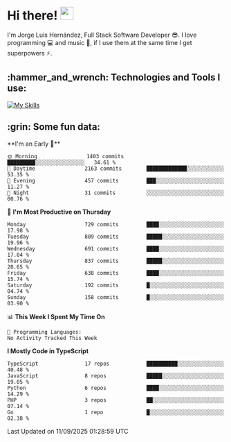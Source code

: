 <h1 align="left">
 <abc>
  <br>Hi there! <img src="https://user-images.githubusercontent.com/42378118/110234147-e3259600-7f4e-11eb-95be-0c4047144dea.gif" width="30"><br>
 </abc>
</h1>

I'm Jorge Luis Hernández, Full Stack Software Developer :sunglasses:. I love programming :computer: and music :musical_score:, if I use them at the same time I get superpowers :zap:. 


<h2 align="left">:hammer_and_wrench: Technologies and Tools I use:</h2>

[![My Skills](https://skillicons.dev/icons?i=js,ts,html,css,py,vue,react,next,nest,postgres,mysql)](https://skillicons.dev)

<h2 align="left">:grin: Some fun data:</h2>
<!--START_SECTION:waka-->
**I'm an Early 🐤** 

```text
🌞 Morning                1403 commits        █████████░░░░░░░░░░░░░░░░   34.61 % 
🌆 Daytime                2163 commits        █████████████░░░░░░░░░░░░   53.35 % 
🌃 Evening                457 commits         ███░░░░░░░░░░░░░░░░░░░░░░   11.27 % 
🌙 Night                  31 commits          ░░░░░░░░░░░░░░░░░░░░░░░░░   00.76 % 
```
📅 **I'm Most Productive on Thursday** 

```text
Monday                   729 commits         ████░░░░░░░░░░░░░░░░░░░░░   17.98 % 
Tuesday                  809 commits         █████░░░░░░░░░░░░░░░░░░░░   19.96 % 
Wednesday                691 commits         ████░░░░░░░░░░░░░░░░░░░░░   17.04 % 
Thursday                 837 commits         █████░░░░░░░░░░░░░░░░░░░░   20.65 % 
Friday                   638 commits         ████░░░░░░░░░░░░░░░░░░░░░   15.74 % 
Saturday                 192 commits         █░░░░░░░░░░░░░░░░░░░░░░░░   04.74 % 
Sunday                   158 commits         █░░░░░░░░░░░░░░░░░░░░░░░░   03.90 % 
```


📊 **This Week I Spent My Time On** 

```text
💬 Programming Languages: 
No Activity Tracked This Week
```

**I Mostly Code in TypeScript** 

```text
TypeScript               17 repos            ██████████░░░░░░░░░░░░░░░   40.48 % 
JavaScript               8 repos             █████░░░░░░░░░░░░░░░░░░░░   19.05 % 
Python                   6 repos             ████░░░░░░░░░░░░░░░░░░░░░   14.29 % 
PHP                      3 repos             ██░░░░░░░░░░░░░░░░░░░░░░░   07.14 % 
Go                       1 repo              █░░░░░░░░░░░░░░░░░░░░░░░░   02.38 % 
```




 Last Updated on 11/09/2025 01:28:59 UTC
<!--END_SECTION:waka-->
